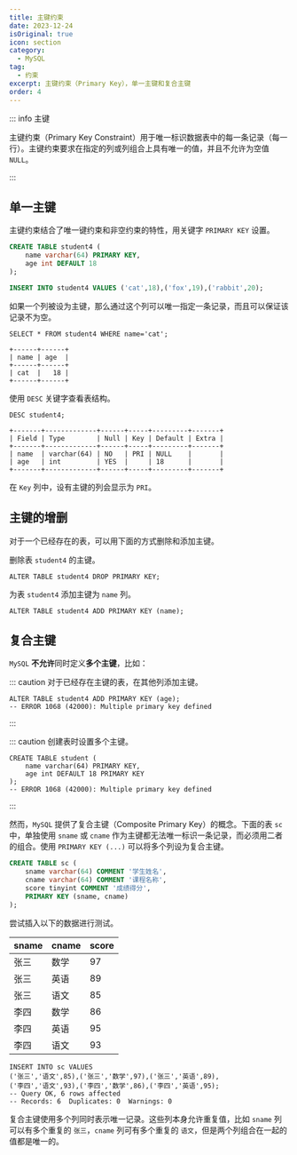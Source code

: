 ```yaml
---
title: 主键约束
date: 2023-12-24
isOriginal: true
icon: section
category:
  - MySQL
tag:
  - 约束
excerpt: 主键约束（Primary Key），单一主键和复合主键
order: 4
---
```


::: info 主键

主键约束（Primary Key Constraint）用于唯一标识数据表中的每一条记录（每一行）。主键约束要求在指定的列或列组合上具有唯一的值，并且不允许为空值 `NULL`。

:::

## 单一主键

主键约束结合了唯一键约束和非空约束的特性，用关键字 `PRIMARY KEY` 设置。

~~~sql {2}
CREATE TABLE student4 (
    name varchar(64) PRIMARY KEY,
    age int DEFAULT 18
);

INSERT INTO student4 VALUES ('cat',18),('fox',19),('rabbit',20);
~~~

如果一个列被设为主键，那么通过这个列可以唯一指定一条记录，而且可以保证该记录不为空。

~~~sql:no-line-numbers
SELECT * FROM student4 WHERE name='cat';
~~~

    +------+------+
    | name | age  |
    +------+------+
    | cat  |   18 |
    +------+------+

使用 `DESC` 关键字查看表结构。

~~~sql:no-line-numbers
DESC student4;
~~~

    +-------+-------------+------+-----+---------+-------+
    | Field | Type        | Null | Key | Default | Extra |
    +-------+-------------+------+-----+---------+-------+
    | name  | varchar(64) | NO   | PRI | NULL    |       |
    | age   | int         | YES  |     | 18      |       |
    +-------+-------------+------+-----+---------+-------+

在 `Key` 列中，设有主键的列会显示为 `PRI`。

## 主键的增删

对于一个已经存在的表，可以用下面的方式删除和添加主键。

删除表 `student4` 的主键。

~~~sql:no-line-numbers
ALTER TABLE student4 DROP PRIMARY KEY;
~~~

为表 `student4` 添加主键为 `name` 列。

~~~sql:no-line-numbers
ALTER TABLE student4 ADD PRIMARY KEY (name);
~~~

## 复合主键

`MySQL` **不允许**同时定义**多个主键**，比如：

::: caution 对于已经存在主键的表，在其他列添加主键。

~~~sql:no-line-numbers
ALTER TABLE student4 ADD PRIMARY KEY (age);
-- ERROR 1068 (42000): Multiple primary key defined
~~~

:::

::: caution 创建表时设置多个主键。

~~~sql:no-line-numbers
CREATE TABLE student (
    name varchar(64) PRIMARY KEY,
    age int DEFAULT 18 PRIMARY KEY
);
-- ERROR 1068 (42000): Multiple primary key defined
~~~

:::

然而，`MySQL` 提供了复合主键（Composite Primary Key）的概念。下面的表 `sc` 中，单独使用 `sname` 或 `cname` 作为主键都无法唯一标识一条记录，而必须用二者的组合。使用 `PRIMARY KEY (...)` 可以将多个列设为复合主键。

~~~sql {5}
CREATE TABLE sc (
    sname varchar(64) COMMENT '学生姓名',
    cname varchar(64) COMMENT '课程名称',
    score tinyint COMMENT '成绩得分',
    PRIMARY KEY (sname, cname)
);
~~~

尝试插入以下的数据进行测试。

| sname | cname | score |
| - | - | - |
| 张三 | 数学 | 97 |
| 张三 | 英语 | 89 |
| 张三 | 语文 | 85 |
| 李四 | 数学 | 86 |
| 李四 | 英语 | 95 |
| 李四 | 语文 | 93 |

~~~sql:no-line-numbers
INSERT INTO sc VALUES
('张三','语文',85),('张三','数学',97),('张三','英语',89),
('李四','语文',93),('李四','数学',86),('李四','英语',95);
-- Query OK, 6 rows affected
-- Records: 6  Duplicates: 0  Warnings: 0
~~~

复合主键使用多个列同时表示唯一记录。这些列本身允许重复值，比如 `sname` 列可以有多个重复的 `张三`，`cname` 列可有多个重复的 `语文`，但是两个列组合在一起的值都是唯一的。
